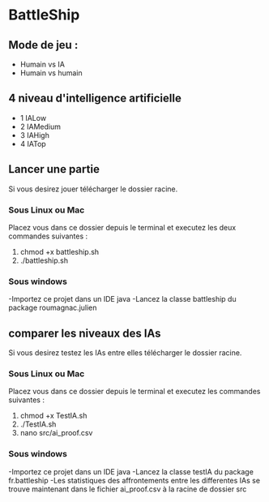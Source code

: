 # BattleShip

## Mode de jeu :
* Humain vs IA
* Humain vs humain 


## 4 niveau d'intelligence artificielle 
* 1 IALow 
* 2 IAMedium
* 3 IAHigh
* 4 IATop

## Lancer une partie 
Si vous desirez jouer  télécharger le dossier racine.
### Sous Linux ou Mac 
Placez vous dans ce dossier depuis le terminal et executez les deux commandes suivantes : 
1. chmod +x battleship.sh
2. ./battleship.sh
### Sous windows 
-Importez ce projet dans un IDE java
-Lancez la classe battleship du package roumagnac.julien

## comparer les niveaux des IAs
Si vous desirez testez les IAs entre elles  télécharger le dossier racine.
### Sous Linux ou Mac 
Placez vous dans ce dossier depuis le terminal et executez les  commandes suivantes : 
1. chmod +x TestIA.sh
2. ./TestIA.sh
3. nano src/ai_proof.csv
### Sous windows 
-Importez ce projet dans un IDE java
-Lancez la classe testIA du package fr.battleship
-Les statistiques des affrontements entre les  differentes IAs se trouve maintenant dans le fichier ai_proof.csv à la racine de dossier src




